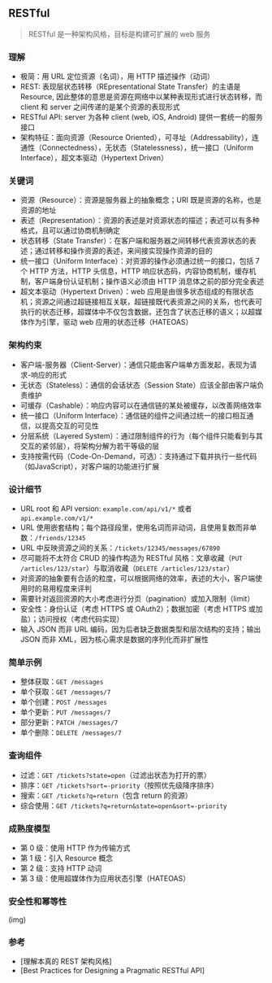 ## RESTful 
> RESTful 是一种架构风格，目标是构建可扩展的 web 服务

### 理解
- 极简：用 URL 定位资源（名词），用 HTTP 描述操作（动词）
- REST: 表现层状态转移（REpresentational State Transfer）的主语是 Resource, 因此整体的意思是资源在网络中以某种表现形式进行状态转移，而 client 和 server 之间传递的是某个资源的表现形式
- RESTful API: server 为各种 client (web, iOS, Android) 提供一套统一的服务接口
- 架构特征：面向资源（Resource Oriented），可寻址（Addressability），连通性（Connectedness），无状态（Statelessness），统一接口（Uniform Interface），超文本驱动（Hypertext Driven）

### 关键词
- 资源（Resource）：资源是服务器上的抽象概念；URI 既是资源的名称，也是资源的地址
- 表述（Representation）：资源的表述是对资源状态的描述；表述可以有多种格式，且可以通过协商机制确定
- 状态转移（State Transfer）：在客户端和服务器之间转移代表资源状态的表述；通过转移和操作资源的表述，来间接实现操作资源的目的
- 统一接口（Uniform Interface）：对资源的操作必须通过统一的接口，包括 7 个 HTTP 方法，HTTP 头信息，HTTP 响应状态码，内容协商机制，缓存机制，客户端身份认证机制；操作语义必须由 HTTP 消息体之前的部分完全表述
- 超文本驱动（Hypertext Driven）：web 应用是由很多状态组成的有限状态机；资源之间通过超链接相互关联，超链接既代表资源之间的关系，也代表可执行的状态迁移，超媒体中不仅包含数据，还包含了状态迁移的语义；以超媒体作为引擎，驱动 web 应用的状态迁移（HATEOAS）

### 架构约束
- 客户端-服务器（Client-Server）：通信只能由客户端单方面发起，表现为请求-响应的形式
- 无状态（Stateless）：通信的会话状态（Session State）应该全部由客户端负责维护
- 可缓存（Cashable）：响应内容可以在通信链的某处被缓存，以改善网络效率
- 统一接口（Uniform Interface）：通信链的组件之间通过统一的接口相互通信，以提高交互的可见性
- 分层系统（Layered System）：通过限制组件的行为（每个组件只能看到与其交互的紧邻层），将架构分解为若干等级的层
- 支持按需代码（Code-On-Demand，可选）：支持通过下载并执行一些代码（如JavaScript），对客户端的功能进行扩展

### 设计细节
- URL root 和 API version: `example.com/api/v1/*` 或者 `api.example.com/v1/*`
- URL 使用嵌套结构；每个路径段里，使用名词而非动词，且使用复数而非单数：`/friends/12345`
- URL 中反映资源之间的关系：`/tickets/12345/messages/67890`
- 尽可能将不太符合 CRUD 的操作构造为 RESTful 风格：文章收藏（`PUT /articles/123/star`）与取消收藏（`DELETE /articles/123/star`）
- 对资源的抽象要有合适的粒度，可以根据网络的效率，表述的大小，客户端使用时的易用程度来评判
- 需要针对返回资源的大小考虑进行分页（pagination）或加入限制（limit）
- 安全性：身份认证（考虑 HTTPS 或 OAuth2）；数据加密（考虑 HTTPS 或加盐）；访问授权（考虑代码实现）
- 输入 JSON 而非 URL 编码，因为后者缺乏数据类型和层次结构的支持；输出 JSON 而非 XML，因为核心需求是数据的序列化而非扩展性

### 简单示例
- 整体获取：`GET /messages`
- 单个获取：`GET /messages/7`
- 单个创建：`POST /messages`
- 单个更新：`PUT /messages/7`
- 部分更新：`PATCH /messages/7`
- 单个删除：`DELETE /messages/7`

### 查询组件
- 过滤：`GET /tickets?state=open`（过滤出状态为打开的票）
- 排序：`GET /tickets?sort=-priority`（按照优先级降序排序）
- 搜索：`GET /tickets?q=return`（包含 return 的资源）
- 综合使用：`GET /tickets?q=return&state=open&sort=-priority`

### 成熟度模型
- 第 0 级：使用 HTTP 作为传输方式
- 第 1 级：引入 Resource 概念
- 第 2 级：支持 HTTP 动词
- 第 3 级：使用超媒体作为应用状态引擎（HATEOAS）

### 安全性和幂等性
(img)

### 参考
- [理解本真的 REST 架构风格]
- [Best Practices for Designing a Pragmatic RESTful API]

